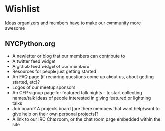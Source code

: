 Wishlist
========

Ideas organizers and members have to make our community more awesome

NYCPython.org
----
* A newletter or blog that our members can contribute to
* A twitter feed widget
* A github feed widget of our members
* Resources for people just getting started
* An FAQ page (if recurring questions come up about us, about getting started, etc)?
* Logos of our meetup sponsors
* An CFP signup page for featured talk nights - to start collecting names/talk ideas of people interested in giving featured or lightning talks
* Job board? A projects board [are there members that want help/want to give help on their own personal projects]?
* A link to our IRC Chat room, or the chat room page embedded within the site
